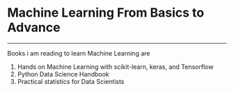 # Machine Learning From Basics to Advance
---
Books i am reading to learn Machine Learning are 
1. Hands on Machine Learning with scikit-learn, keras, and Tensorflow
2. Python Data Science Handbook
3. Practical statistics for Data Scientists
